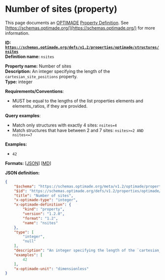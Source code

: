 # Number of sites (property)

This page documents an [OPTIMADE](https://www.optimade.org/) [Property Definition](https://schemas.optimade.org/#definitions). See [https://schemas.optimade.org/](https://schemas.optimade.org/) for more information.

**ID: [`https://schemas.optimade.org/defs/v1.2/properties/optimade/structures/nsites`](https://schemas.optimade.org/defs/v1.2/properties/optimade/structures/nsites)**  
**Definition name:** `nsites`

**Property name:** Number of sites  
**Description:** An integer specifying the length of the `cartesian_site_positions` property.  
**Type:** integer  

**Requirements/Conventions**:

- MUST be equal to the lengths of the list properties elements and elements_ratios, if they are provided.

**Query examples**:

- Match only structures with exactly 4 sites: `nsites=4`
- Match structures that have between 2 and 7 sites: `nsites>=2 AND nsites<=7`

**Examples:**

- `42`

**Formats:** [[JSON](nsites.json)] [[MD](nsites.md)]

**JSON definition:**

``` json
{
    "$schema": "https://schemas.optimade.org/meta/v1.2/optimade/property_definition.md",
    "$id": "https://schemas.optimade.org/defs/v1.2/properties/optimade/structures/nsites",
    "title": "Number of sites",
    "x-optimade-type": "integer",
    "x-optimade-definition": {
        "kind": "property",
        "version": "1.2.0",
        "format": "1.2",
        "name": "nsites"
    },
    "type": [
        "integer",
        "null"
    ],
    "description": "An integer specifying the length of the `cartesian_site_positions` property.\n\n**Requirements/Conventions**:\n\n- MUST be equal to the lengths of the list properties elements and elements_ratios, if they are provided.\n\n**Query examples**:\n\n- Match only structures with exactly 4 sites: `nsites=4`\n- Match structures that have between 2 and 7 sites: `nsites>=2 AND nsites<=7`",
    "examples": [
        42
    ],
    "x-optimade-unit": "dimensionless"
}
```